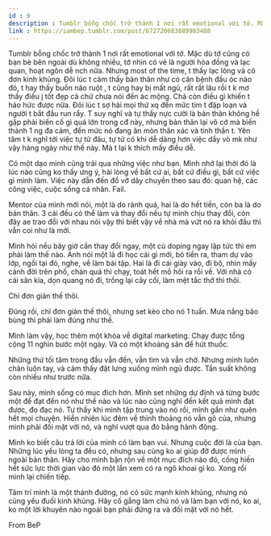```yaml
---
id : 9
description : Tumblr bỗng chốc trở thành 1 nơi rất emotional với tớ. Mặc dù tớ cũng có bạn bè bên ngoài dù không nhiều, tớ nhìn có vẻ là người hòa đồng và lạc quan, hoạt ngôn dễ nch nữa. Nhưng most of the time, t thấy lạc lõng và cô đơn kinh khủng. Đôi lúc t cảm thấy bản thân như có căn bệnh đầu óc nào đó, t hay thấy buồn não ruột , t cũng hay bị mất ngủ, rất rất lâu rồi t k mơ thấy điều j tốt đẹp cả chứ chưa nói đến ác mộng. Chả còn điều gì khiến t háo hức được nữa. Đôi lúc t sợ hãi mọi thứ xq đến mức tim t đập loạn và người t bắt đầu run rẩy. T suy nghĩ và tự thấy nực cười là bản thân không hề gặp phải biến cố gì quá lớn trong cđ này, nhưng bản thân lại vô cớ mà biến thành 1 ng đa cảm, đến mức nó đang ăn mòn thân xác và tinh thần t. Yên tâm t k nghĩ tới việc tự tử đâu, tự tử có khi dễ dàng hơn việc dầy vò mk như vậy hàng ngày như thế này. Mà t lại k thích mấy điều dễ.
link : https://iambep.tumblr.com/post/672720683889983488
---
```


Tumblr bỗng chốc trở thành 1 nơi rất emotional với tớ. Mặc dù tớ cũng có
bạn bè bên ngoài dù không nhiều, tớ nhìn có vẻ là người hòa đồng và lạc
quan, hoạt ngôn dễ nch nữa. Nhưng most of the time, t thấy lạc lõng và cô
đơn kinh khủng. Đôi lúc t cảm thấy bản thân như có căn bệnh đầu óc nào đó,
t hay thấy buồn não ruột , t cũng hay bị mất ngủ, rất rất lâu rồi t k mơ
thấy điều j tốt đẹp cả chứ chưa nói đến ác mộng. Chả còn điều gì khiến t
háo hức được nữa. Đôi lúc t sợ hãi mọi thứ xq đến mức tim t đập loạn và
người t bắt đầu run rẩy. T suy nghĩ và tự thấy nực cười là bản thân không
hề gặp phải biến cố gì quá lớn trong cđ này, nhưng bản thân lại vô cớ mà
biến thành 1 ng đa cảm, đến mức nó đang ăn mòn thân xác và tinh thần t.
Yên tâm t k nghĩ tới việc tự tử đâu, tự tử có khi dễ dàng hơn việc dầy vò
mk như vậy hàng ngày như thế này. Mà t lại k thích mấy điều dễ.

Có một dạo mình cũng trải qua những việc như bạn. Mình nhớ lại thời đó là
lúc nào cũng ko thấy ưng ý, hài lòng về bất cứ ai, bất cứ điều gì, bất cứ
việc gì mình làm. Việc này dẫn đến đổ vỡ dây chuyền theo sau đó: quan hệ,
các công việc, cuộc sống cá nhân. Fail.

Mentor của mình mới nói, một là do rảnh quá, hai là do hết tiền, còn ba
là do bản thân. 3 cái đều có thể làm và thay đổi nếu tự mình chịu thay đổi,
còn đây ae trao đổi với nhau nói vậy thì biết vậy về nhà mà vứt nó ra khỏi
đầu thì vẫn coi như là mới.

Mình hỏi nếu bây giờ cần thay đổi ngay, một cú doping ngay lập tức thì em
phải làm thế nào. Anh nói một là đi học cái gì mới, bỏ tiền ra, tham dự
vào lớp, ngồi tại đó, nghe, về làm bài tập. Hai là đi cái giày vào, đi bộ,
nhìn mấy cảnh đời trên phố, chán quá thì chạy, toát hết mồ hôi ra rồi về.
Với nhà có cái sân kia, dọn quang nó đi, trồng lại cây cối, làm mệt tắc
thở thì thôi.

Chỉ đơn giản thế thôi.

Đúng rồi, chỉ đơn giản thế thôi, nhưng set kèo cho nó 1 tuần. Mưa nắng bão
bùng thì phải làm đúng như thế.

Mình làm vậy, học thêm một khóa về digital marketing. Chạy được tổng cộng
11 nghìn bước một ngày. Và có một khoảng sân để hút thuốc.

Những thứ tối tăm trong đầu vẫn đến, vẫn tìm và vẫn chờ. Nhưng mình luôn
chân luôn tay, và cảm thấy đặt lưng xuống mình ngủ được. Tần suất không
còn nhiều như trước nữa.

Sau này, mình sống có mục đích hơn. Mình set những dự định và từng bước
một để đạt đến nó như thế nào và lúc nào cũng nghĩ đến kết quả mình đạt
được, đo đạc nó. Tự thấy khi mình tập trung vào nó rồi, mình gần như quên
hết mọi chuyện. Hiển nhiên lúc đêm về thỉnh thoảng nó vẫn gõ của, nhưng
mình phải đối mặt với nó, và nghĩ vượt qua đó bằng hành động.

Mình ko biết câu trả lời của mình có làm bạn vui. Nhưng cuộc đời là của
bạn. Những lúc yếu lòng ta đều có, nhưng sau cùng ko ai giúp đỡ được mình
ngoài bản thân. Hãy cho mình bận rộn về một mục đích nào đó, cống hiến hết
sức lực thời gian vào đó một lần xem có ra ngô khoai gì ko. Xong rồi mình
lại chiến tiếp.

Tâm trí mình là một thánh đường, nó có sức mạnh kinh khủng, nhưng nó cũng
yếu đuối kinh khủng. Hãy cố gắng làm chủ nó và làm bạn với nó, ko ai, ko
một lời khuyên nào ngoài bạn phải đứng ra và đối mặt với nó hết.

From BeP
